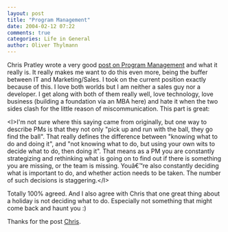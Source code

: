 ```yaml
---
layout: post
title: "Program Management"
date: 2004-02-12 07:22
comments: true
categories: Life in General
author: Oliver Thylmann
---
```



Chris Pratley wrote a very good [post on Program Management](http://weblogs.asp.net/chris_pratley/archive/2004/02/09/70474.aspx) and what it really is. It really makes me want to do this even more, being the buffer between IT and Marketing/Sales. I took on the current position exactly because of this. I love both worlds but I am neither a sales guy nor a developer. I get along with both of them really well, love technology, love business (building a foundation via an MBA here) and hate it when the two sides clash for the little reason of miscommunication. This part is great:

&lt;I&gt;I'm not sure where this saying came from originally, but one way to describe PMs is that they not only &quot;pick up and run with the ball, they go find the ball&quot;. That really defines the difference between &quot;knowing what to do and doing it&quot;, and &quot;not knowing what to do, but using your own wits to decide what to do, then doing it&quot;. That means as a PM you are constantly strategizing and rethinking what is going on to find out if there is something you are missing, or the team is missing. Youâ€™re also constantly deciding what is important to do, and whether action needs to be taken. The number of such decisions is staggering.&lt;/I&gt;

Totally 100% agreed. And I also agree with Chris that one great thing about a holiday is not deciding what to do. Especially not something that might come back and haunt you :)

Thanks for the post [Chris](http://weblogs.asp.net/chris_pratley/).


